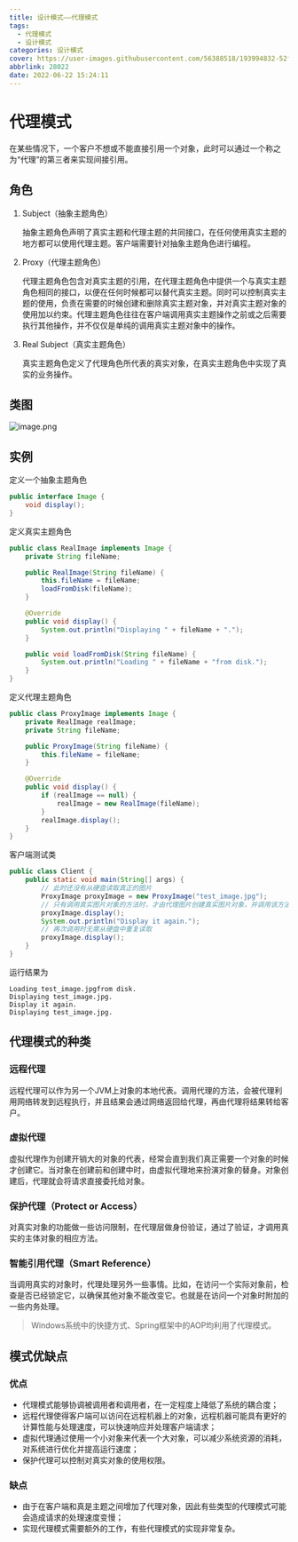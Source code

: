 ```yaml
---
title: 设计模式——代理模式
tags:
  - 代理模式
  - 设计模式
categories: 设计模式
cover: https://user-images.githubusercontent.com/56388518/193994832-52fdf457-375c-402c-92ce-79b14147e46a.png
abbrlink: 28022
date: 2022-06-22 15:24:11
---
```


# 代理模式

在某些情况下，一个客户不想或不能直接引用一个对象，此时可以通过一个称之为“代理”的第三者来实现间接引用。

## 角色

1. Subject（抽象主题角色）

   抽象主题角色声明了真实主题和代理主题的共同接口，在任何使用真实主题的地方都可以使用代理主题。客户端需要针对抽象主题角色进行编程。

2. Proxy（代理主题角色）

   代理主题角色包含对真实主题的引用，在代理主题角色中提供一个与真实主题角色相同的接口，以便在任何时候都可以替代真实主题。同时可以控制真实主题的使用，负责在需要的时候创建和删除真实主题对象，并对真实主题对象的使用加以约束。代理主题角色往往在客户端调用真实主题操作之前或之后需要执行其他操作，并不仅仅是单纯的调用真实主题对象中的操作。

3. Real Subject（真实主题角色）

   真实主题角色定义了代理角色所代表的真实对象，在真实主题角色中实现了真实的业务操作。

## 类图

![image.png](https://s2.loli.net/2022/06/22/sFtMNEKJlY9WIZu.png)

## 实例

定义一个抽象主题角色

```java
public interface Image {
    void display();
}
```

定义真实主题角色

```java
public class RealImage implements Image {
    private String fileName;

    public RealImage(String fileName) {
        this.fileName = fileName;
        loadFromDisk(fileName);
    }

    @Override
    public void display() {
        System.out.println("Displaying " + fileName + ".");
    }

    public void loadFromDisk(String fileName) {
        System.out.println("Loading " + fileName + "from disk.");
    }
}
```

定义代理主题角色

```java
public class ProxyImage implements Image {
    private RealImage realImage;
    private String fileName;

    public ProxyImage(String fileName) {
        this.fileName = fileName;
    }

    @Override
    public void display() {
        if (realImage == null) {
            realImage = new RealImage(fileName);
        }
        realImage.display();
    }
}
```

客户端测试类

```java
public class Client {
    public static void main(String[] args) {
        // 此时还没有从硬盘读取真正的图片
        ProxyImage proxyImage = new ProxyImage("test_image.jpg");
        // 只有调用真实图片对象的方法时，才由代理图片创建真实图片对象，并调用该方法
        proxyImage.display();
        System.out.println("Display it again.");
        // 再次调用时无需从硬盘中重复读取
        proxyImage.display();
    }
}
```

运行结果为

```
Loading test_image.jpgfrom disk.
Displaying test_image.jpg.
Display it again.
Displaying test_image.jpg.
```

## 代理模式的种类

### 远程代理

远程代理可以作为另一个JVM上对象的本地代表。调用代理的方法，会被代理利用网络转发到远程执行，并且结果会通过网络返回给代理，再由代理将结果转给客户。

### 虚拟代理

虚拟代理作为创建开销大的对象的代表，经常会直到我们真正需要一个对象的时候才创建它。当对象在创建前和创建中时，由虚拟代理地来扮演对象的替身。对象创建后，代理就会将请求直接委托给对象。

### 保护代理（Protect or Access）

对真实对象的功能做一些访问限制，在代理层做身份验证，通过了验证，才调用真实的主体对象的相应方法。

### 智能引用代理（Smart Reference）

当调用真实的对象时，代理处理另外一些事情。比如，在访问一个实际对象前，检查是否已经锁定它，以确保其他对象不能改变它。也就是在访问一个对象时附加的 一些内务处理。

> Windows系统中的快捷方式、Spring框架中的AOP均利用了代理模式。

## 模式优缺点

### 优点

- 代理模式能够协调被调用者和调用者，在一定程度上降低了系统的耦合度；
- 远程代理使得客户端可以访问在远程机器上的对象，远程机器可能具有更好的计算性能与处理速度，可以快速响应并处理客户端请求；
- 虚拟代理通过使用一个小对象来代表一个大对象，可以减少系统资源的消耗，对系统进行优化并提高运行速度；
- 保护代理可以控制对真实对象的使用权限。

### 缺点

- 由于在客户端和真是主题之间增加了代理对象，因此有些类型的代理模式可能会造成请求的处理速度变慢；
- 实现代理模式需要额外的工作，有些代理模式的实现非常复杂。

